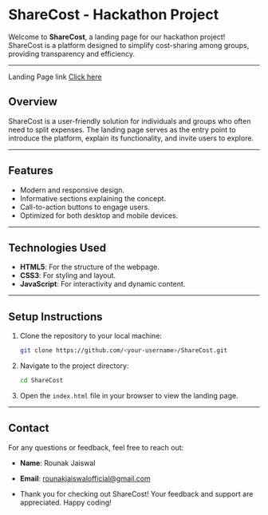# ShareCost - Hackathon Project

Welcome to **ShareCost**, a landing page for our hackathon project! ShareCost is a platform designed to simplify cost-sharing among groups, providing transparency and efficiency.


--- 
Landing Page link 
[Click here](shareyourcost.netlify.app)


## Overview
ShareCost is a user-friendly solution for individuals and groups who often need to split expenses. The landing page serves as the entry point to introduce the platform, explain its functionality, and invite users to explore.

---

## Features
- Modern and responsive design.
- Informative sections explaining the concept.
- Call-to-action buttons to engage users.
- Optimized for both desktop and mobile devices.

 ----
 
 ## Technologies Used
- **HTML5**: For the structure of the webpage.
- **CSS3**: For styling and layout.
- **JavaScript**: For interactivity and dynamic content.

  
---

## Setup Instructions
1. Clone the repository to your local machine:
   ```bash
   git clone https://github.com/<your-username>/ShareCost.git
   ```
2. Navigate to the project directory:
   ```bash
   cd ShareCost
   ```
3. Open the `index.html` file in your browser to view the landing page.

---
## Contact
For any questions or feedback, feel free to reach out:
- **Name**: Rounak Jaiswal
- **Email**: rounakjaiswalofficial@gmail.com

- Thank you for checking out ShareCost! Your feedback and support are appreciated. Happy coding!
